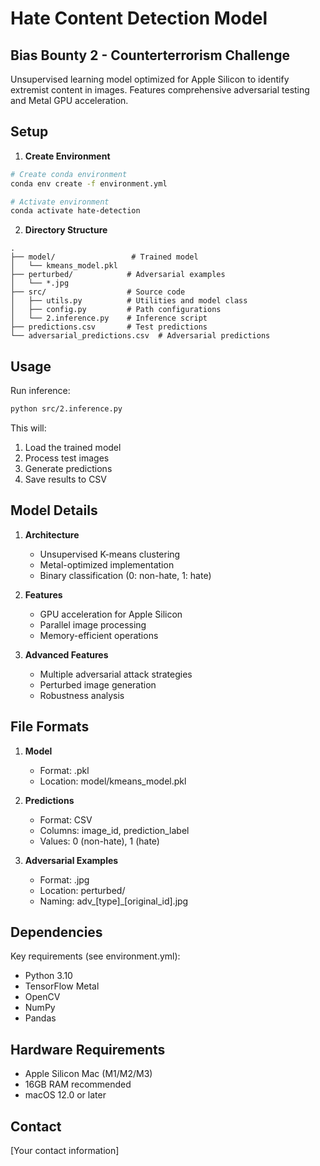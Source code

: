 # Hate Content Detection Model
## Bias Bounty 2 - Counterterrorism Challenge

Unsupervised learning model optimized for Apple Silicon to identify extremist content in images. Features comprehensive adversarial testing and Metal GPU acceleration.

## Setup

1. **Create Environment**
```bash
# Create conda environment
conda env create -f environment.yml

# Activate environment
conda activate hate-detection
```

2. **Directory Structure**
```
.
├── model/                 # Trained model
│   └── kmeans_model.pkl
├── perturbed/            # Adversarial examples
│   └── *.jpg
├── src/                  # Source code
│   ├── utils.py          # Utilities and model class
│   ├── config.py         # Path configurations
│   └── 2.inference.py    # Inference script
├── predictions.csv       # Test predictions
└── adversarial_predictions.csv  # Adversarial predictions
```

## Usage

Run inference:
```bash
python src/2.inference.py
```

This will:
1. Load the trained model
2. Process test images
3. Generate predictions
4. Save results to CSV

## Model Details

1. **Architecture**
   - Unsupervised K-means clustering
   - Metal-optimized implementation
   - Binary classification (0: non-hate, 1: hate)

2. **Features**
   - GPU acceleration for Apple Silicon
   - Parallel image processing
   - Memory-efficient operations

3. **Advanced Features**
   - Multiple adversarial attack strategies
   - Perturbed image generation
   - Robustness analysis

## File Formats

1. **Model**
   - Format: .pkl
   - Location: model/kmeans_model.pkl

2. **Predictions**
   - Format: CSV
   - Columns: image_id, prediction_label
   - Values: 0 (non-hate), 1 (hate)

3. **Adversarial Examples**
   - Format: .jpg
   - Location: perturbed/
   - Naming: adv_[type]_[original_id].jpg

## Dependencies

Key requirements (see environment.yml):
- Python 3.10
- TensorFlow Metal
- OpenCV
- NumPy
- Pandas

## Hardware Requirements

- Apple Silicon Mac (M1/M2/M3)
- 16GB RAM recommended
- macOS 12.0 or later

## Contact

[Your contact information]